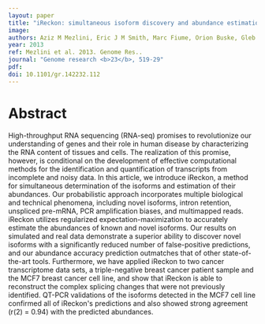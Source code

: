 ```yaml
---
layout: paper
title: "iReckon: simultaneous isoform discovery and abundance estimation from RNA-seq data."
image: 
authors: Aziz M Mezlini, Eric J M Smith, Marc Fiume, Orion Buske, Gleb L Savich, Sohrab Shah, Sam Aparicio, Derek Y Chiang, Anna Goldenberg, Michael Brudno
year: 2013
ref: Mezlini et al. 2013. Genome Res..
journal: "Genome research <b>23</b>, 519-29"
pdf: 
doi: 10.1101/gr.142232.112
---
```


# Abstract

High-throughput RNA sequencing (RNA-seq) promises to revolutionize our understanding of genes and their role in human disease by characterizing the RNA content of tissues and cells. The realization of this promise, however, is conditional on the development of effective computational methods for the identification and quantification of transcripts from incomplete and noisy data. In this article, we introduce iReckon, a method for simultaneous determination of the isoforms and estimation of their abundances. Our probabilistic approach incorporates multiple biological and technical phenomena, including novel isoforms, intron retention, unspliced pre-mRNA, PCR amplification biases, and multimapped reads. iReckon utilizes regularized expectation-maximization to accurately estimate the abundances of known and novel isoforms. Our results on simulated and real data demonstrate a superior ability to discover novel isoforms with a significantly reduced number of false-positive predictions, and our abundance accuracy prediction outmatches that of other state-of-the-art tools. Furthermore, we have applied iReckon to two cancer transcriptome data sets, a triple-negative breast cancer patient sample and the MCF7 breast cancer cell line, and show that iReckon is able to reconstruct the complex splicing changes that were not previously identified. QT-PCR validations of the isoforms detected in the MCF7 cell line confirmed all of iReckon's predictions and also showed strong agreement (r(2) = 0.94) with the predicted abundances.


